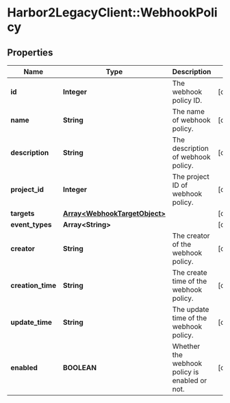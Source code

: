 # Harbor2LegacyClient::WebhookPolicy

## Properties
Name | Type | Description | Notes
------------ | ------------- | ------------- | -------------
**id** | **Integer** | The webhook policy ID. | [optional] 
**name** | **String** | The name of webhook policy. | [optional] 
**description** | **String** | The description of webhook policy. | [optional] 
**project_id** | **Integer** | The project ID of webhook policy. | [optional] 
**targets** | [**Array&lt;WebhookTargetObject&gt;**](WebhookTargetObject.md) |  | [optional] 
**event_types** | **Array&lt;String&gt;** |  | [optional] 
**creator** | **String** | The creator of the webhook policy. | [optional] 
**creation_time** | **String** | The create time of the webhook policy. | [optional] 
**update_time** | **String** | The update time of the webhook policy. | [optional] 
**enabled** | **BOOLEAN** | Whether the webhook policy is enabled or not. | [optional] 


